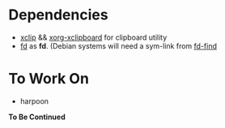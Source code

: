 # Dependencies
 - <u>xclip</u> && <u>xorg-xclipboard</u> for clipboard utility
 - [fd](https://github.com/sharkdp/fd) as <b>fd</b>. (Debian systems will need a sym-link from <u>fd-find</u>

# To Work On
- harpoon

<b>To Be Continued</u>
